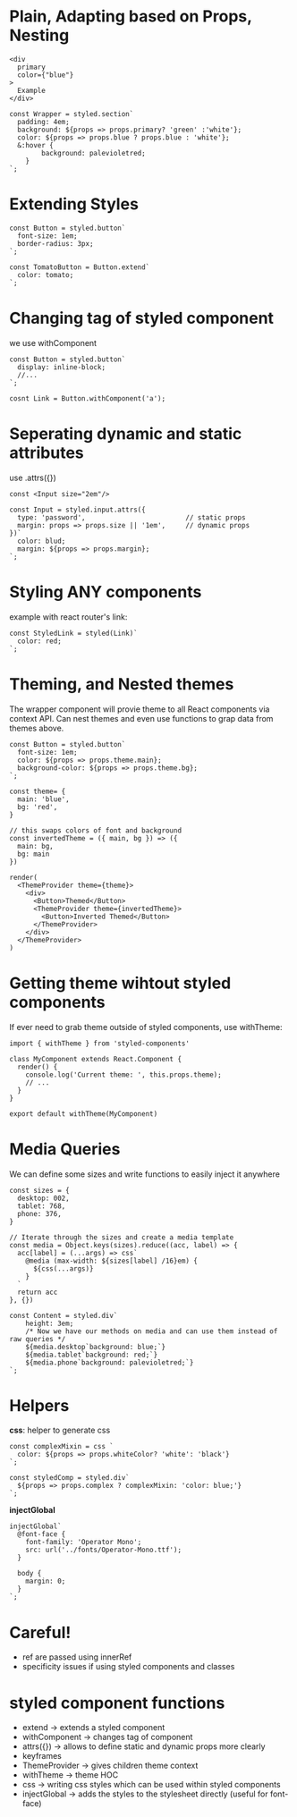 # Plain, Adapting based on Props, Nesting

```
<div 
  primary
  color={"blue"}
> 
  Example
</div>

const Wrapper = styled.section`
  padding: 4em;
  background: ${props => props.primary? 'green' :'white'};
  color: ${props => props.blue ? props.blue : 'white'};
  &:hover {
		background: palevioletred;
	}
`;
```

# Extending Styles

```
const Button = styled.button`
  font-size: 1em;
  border-radius: 3px;
`;

const TomatoButton = Button.extend`
  color: tomato;
`;
```

# Changing tag of styled component
we use withComponent 
```
const Button = styled.button`
  display: inline-block;
  //...
`;

cosnt Link = Button.withComponent('a');
```

# Seperating dynamic and static attributes 
use .attrs({})

```
const <Input size="2em"/>

const Input = styled.input.attrs({
  type: 'password',                         // static props
  margin: props => props.size || '1em',     // dynamic props
})`
  color: blud;
  margin: ${props => props.margin};
`; 
```

# Styling ANY components
example with react router's link:
```
const StyledLink = styled(Link)`
  color: red;
`;
```

# Theming, and Nested themes 
The <ThemeProvider> wrapper component will provie theme to all React components via context API. 
Can nest themes and even use functions to grap data from themes above. 

```
const Button = styled.button`
  font-size: 1em;
  color: ${props => props.theme.main};
  background-color: ${props => props.theme.bg};
`;

const theme= { 
  main: 'blue',
  bg: 'red',
}

// this swaps colors of font and background 
const invertedTheme = ({ main, bg }) => ({
  main: bg,
  bg: main
})

render(
  <ThemeProvider theme={theme}>
    <div>
      <Button>Themed</Button>
      <ThemeProvider theme={invertedTheme}>
        <Button>Inverted Themed</Button>
      </ThemeProvider>
    </div>
  </ThemeProvider>
)
```

# Getting theme wihtout styled components
If ever need to grab theme outside of styled components, use withTheme: 
```
import { withTheme } from 'styled-components'

class MyComponent extends React.Component {
  render() {
    console.log('Current theme: ', this.props.theme);
    // ...
  }
}

export default withTheme(MyComponent)
```

# Media Queries 
We can define some sizes and write functions to easily inject it anywhere

```
const sizes = { 
  desktop: 002, 
  tablet: 768,
  phone: 376,
}

// Iterate through the sizes and create a media template 
const media = Object.keys(sizes).reduce((acc, label) => {
  acc[label] = (...args) => css`
    @media (max-width: ${sizes[label] /16}em) {
      ${css(...args)}
    }
  `
  return acc
}, {})

const Content = styled.div`
	height: 3em;
	/* Now we have our methods on media and can use them instead of raw queries */
	${media.desktop`background: blue;`}
	${media.tablet`background: red;`}
	${media.phone`background: palevioletred;`}
`;
```

# Helpers 
**css**: helper to generate css 
```
const complexMixin = css `
  color: ${props => props.whiteColor? 'white': 'black'}
`;

const styledComp = styled.div`
  ${props => props.complex ? complexMixin: 'color: blue;'}
`;
```
**injectGlobal**
```
injectGlobal`
  @font-face {
    font-family: 'Operator Mono';
    src: url('../fonts/Operator-Mono.ttf');
  }

  body {
    margin: 0;
  }
`;
```



# Careful!
  * ref are passed using innerRef 
  * specificity issues if using styled components and classes 

# styled component functions
  * extend                -> extends a styled component 
  * withComponent         -> changes tag of component 
  * attrs({})             -> allows to define static and dynamic props more clearly 
  * keyframes             
  * ThemeProvider         -> gives children theme context
  * withTheme             -> theme HOC 
  * css                   -> writing css styles which can be used within styled components 
  * injectGlobal          -> adds the styles to the stylesheet directly (useful for font-face)